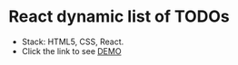 # React dynamic list of TODOs
- Stack: HTML5, CSS, React.
- Click the link to see [DEMO](https://elizabeth-honch.github.io/react_dynamic-list-of-todos/)
